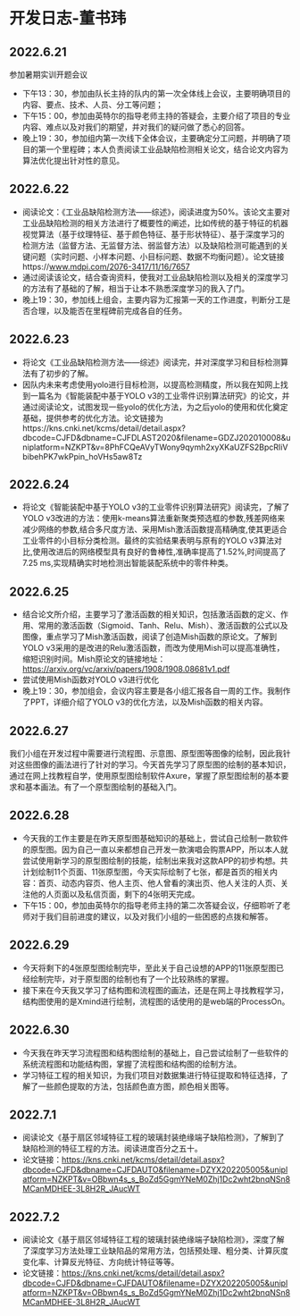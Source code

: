 # 开发日志-董书玮

## 2022.6.21

  参加暑期实训开题会议

- 下午13：30，参加由队长主持的队内的第一次全体线上会议，主要明确项目的内容、要点、技术、人员、分工等问题；
- 下午15：00，参加由英特尔的指导老师主持的答疑会，主要介绍了项目的专业内容、难点以及对我们的期望，并对我们的疑问做了悉心的回答。
- 晚上19：30，参加组内第一次线下全体会议，主要确定分工问题，并明确了项目的第一个里程碑；本人负责阅读工业品缺陷检测相关论文，结合论文内容为算法优化提出针对性的意见。

## 2022.6.22
- 阅读论文：《工业品缺陷检测方法——综述》，阅读进度为50%。该论文主要对工业品缺陷检测的相关方法进行了概要性的阐述，比如传统的基于特征的机器视觉算法（基于纹理特征、基于颜色特征、基于形状特征）、基于深度学习的检测方法（监督方法、无监督方法、弱监督方法）以及缺陷检测可能遇到的关键问题（实时问题、小样本问题、小目标问题、数据不均衡问题）。论文链接https://www.mdpi.com/2076-3417/11/16/7657
- 通过阅读该论文，结合查询资料，使我对工业品缺陷检测以及相关的深度学习的方法有了基础的了解，相当于让本不熟悉深度学习的我入了门。
- 晚上19：30，参加线上组会，主要内容为汇报第一天的工作进度，判断分工是否合理，以及能否在里程碑前完成各自的任务。

## 2022.6.23

- 将论文《工业品缺陷检测方法——综述》阅读完，并对深度学习和目标检测算法有了初步的了解。
- 因队内未来考虑使用yolo进行目标检测，以提高检测精度，所以我在知网上找到一篇名为《智能装配中基于YOLO v3的工业零件识别算法研究》的论文，并通过阅读论文，试图发现一些yolo的优化方法，为之后yolo的使用和优化奠定基础，提供参考的优化方法。论文链接为https://kns.cnki.net/kcms/detail/detail.aspx?dbcode=CJFD&dbname=CJFDLAST2020&filename=GDZJ202010008&uniplatform=NZKPT&v=8PhFCQeAVyTWony9qymh2xyXKaUZFS2BpcRIiVbibehPK7wkPpin_hoVHs5aw8Tz

## 2022.6.24
- 将论文《智能装配中基于YOLO v3的工业零件识别算法研究》阅读完，了解了YOLO v3改进的方法：使用k-means算法重新聚类预选框的参数,残差网络来减少网络的参数,结合多尺度方法、采用Mish激活函数提高精确度,使其更适合工业零件的小目标分类检测。最终的实验结果表明与原有的YOLO v3算法对比,使用改进后的网络模型具有良好的鲁棒性,准确率提高了1.52%,时间提高了7.25 ms,实现精确实时地检测出智能装配系统中的零件种类。


## 2022.6.25

- 结合论文所介绍，主要学习了激活函数的相关知识，包括激活函数的定义、作用、常用的激活函数（Sigmoid、Tanh、Relu、Mish）、激活函数的公式以及图像，重点学习了Mish激活函数，阅读了创造Mish函数的原论文。了解到YOLO v3采用的是改进的Relu激活函数，而改为使用Mish可以提高准确性，缩短识别时间。Mish原论文的链接地址：https://arxiv.org/vc/arxiv/papers/1908/1908.08681v1.pdf
- 尝试使用Mish函数对YOLO v3进行优化
- 晚上19：30，参加组会，会议内容主要是各小组汇报各自一周的工作。我制作了PPT，详细介绍了YOLO v3的优化方法，以及Mish函数的相关内容。

## 2022.6.27

我们小组在开发过程中需要进行流程图、示意图、原型图等图像的绘制，因此我针对这些图像的画法进行了针对的学习。今天首先学习了原型图的绘制的基本知识，通过在网上找教程自学，使用原型图绘制软件Axure，掌握了原型图绘制的基本要求和基本画法。有了一个原型图绘制的基础入门。

## 2022.6.28

- 今天我的工作主要是在昨天原型图基础知识的基础上，尝试自己绘制一款软件的原型图。因为自己一直以来都想自己开发一款演唱会购票APP，所以本人就尝试使用新学习的原型图绘制的技能，绘制出来我对这款APP的初步构想。共计划绘制11个页面、11张原型图，今天实际绘制了七张，都是首页的相关内容：首页、动态内容页、他人主页、他人曾看的演出页、他人关注的人页、关注他的人页面以及私信页面，剩下的4张明天完成。
- 下午15：00，参加由英特尔的指导老师主持的第二次答疑会议，仔细聆听了老师对于我们目前进度的建议，以及对我们小组的一些困惑的点拨和解答。

## 2022.6.29

- 今天将剩下的4张原型图绘制完毕，至此关于自己设想的APP的11张原型图已经绘制完毕，对于原型图的绘制也有了一个比较熟练的掌握。
- 接下来在今天我又学习了结构图和流程图的画法，还是在网上寻找教程学习，结构图使用的是Xmind进行绘制，流程图的话使用的是web端的ProcessOn。

## 2022.6.30

- 今天我在昨天学习流程图和结构图绘制的基础上，自己尝试绘制了一些软件的系统流程图和功能结构图，掌握了流程图和结构图的绘制方法。
- 学习特征工程的相关知识，为我们项目对数据集进行特征提取和特征选择，了解了一些颜色提取的方法，包括颜色直方图，颜色相关图等。

## 2022.7.1

- 阅读论文《基于扇区邻域特征工程的玻璃封装绝缘端子缺陷检测》，了解到了缺陷检测的特征工程的方法。阅读进度百分之五十。
- 论文链接：https://kns.cnki.net/kcms/detail/detail.aspx?dbcode=CJFD&dbname=CJFDAUTO&filename=DZYX202205005&uniplatform=NZKPT&v=OBbwn4s_s_BoZd5GgmYNeM0Zhj1Dc2wht2bnqNSn8MCanMDHEE-3L8H2R_JAucWT

## 2022.7.2

- 阅读论文《基于扇区邻域特征工程的玻璃封装绝缘端子缺陷检测》，深度了解了深度学习方法处理工业缺陷品的常用方法，包括预处理、粗分类、计算灰度变化率、计算反光特征、方向统计特征等等。
- 论文链接：https://kns.cnki.net/kcms/detail/detail.aspx?dbcode=CJFD&dbname=CJFDAUTO&filename=DZYX202205005&uniplatform=NZKPT&v=OBbwn4s_s_BoZd5GgmYNeM0Zhj1Dc2wht2bnqNSn8MCanMDHEE-3L8H2R_JAucWT
